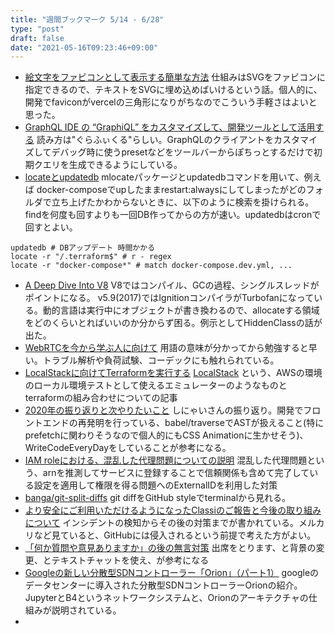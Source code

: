 ```yaml
---
title: "週間ブックマーク 5/14 - 6/28"
type: "post"
draft: false
date: "2021-05-16T09:23:46+09:00"
---
```


- [絵文字をファビコンとして表示する簡単な方法](https://zenn.dev/catnose99/articles/3d2f439e8ed161) 仕組みはSVGをファビコンに指定できるので、テキストをSVGに埋め込めばいけるという話。個人的に、開発でfaviconがvercelの三角形になりがちなのでこういう手軽さはよいと思った。
- [GraphQL IDE の “GraphiQL” をカスタマイズして、開発ツールとして活用する](https://developer.hatenastaff.com/entry/2021/05/14/093000) 読み方は"ぐらふぃくる"らしい。GraphQLのクライアントをカスタマイズしてデバッグ時に使うpresetなどをツールバーからぽちっとするだけで初期クエリを生成できるようにしている。
- [locateとupdatedb](http://www.sooota.com/locate%E3%81%A8updatedb/) mlocateパッケージとupdatedbコマンドを用いて、例えば docker-composeでupしたままrestart:alwaysにしてしまったがどのフォルダで立ち上げたかわからないときに、以下のように検索を掛けられる。findを何度も回すよりも一回DB作ってからの方が速い。updatedbはcronで回すとよい。

```shell
updatedb # DBアップデート 時間かかる
locate -r "/.terraform$" # r - regex
locate -r "docker-compose*" # match docker-compose.dev.yml, ...
```

- [A Deep Dive Into V8](https://blog.appsignal.com/2020/07/01/a-deep-dive-into-v8.html) V8ではコンパイル、GCの過程、シングルスレッドがポイントになる。 v5.9(2017)ではIgnitionコンパイラがTurbofanになっている。動的言語は実行中にオブジェクトが書き換わるので、allocateする領域をどのくらいとればいいのか分からず困る。例示としてHiddenClassの話が出た。
- [WebRTCを今から学ぶ人に向けて](https://zenn.dev/voluntas/scraps/82b9e111f43ab3) 用語の意味が分かってから勉強すると早い。トラブル解析や負荷試験、コーデックにも触れられている。
- [LocalStackに向けてTerraformを実行する](https://future-architect.github.io/articles/20201113/) [LocalStack](https://github.com/localstack/localstack) という、AWSの環境のローカル環境テストとして使えるエミュレーターのようなものとterraformの組み合わせについての記事
- [2020年の振り返りと次やりたいこと](https://shinyaigeek.dev/post/log-2020/) しにゃいさんの振り返り。開発でフロントエンドの再発明を行っている、babel/traverseでASTが扱えること(特にprefetchに関わりそうなので個人的にもCSS Animationに生かせそう)、WriteCodeEveryDayをしていることが参考になる。
- [IAM roleにおける、混乱した代理問題についての説明](https://qiita.com/hkak03key/items/a960b7523557f03bc098) 混乱した代理問題という、arnを推測してサービスに登録することで信頼関係も含めて完了している設定を適用して権限を得る問題へのExternalIDを利用した対策
- [banga/git-split-diffs](https://github.com/banga/git-split-diffs) git diffをGitHub styleでterminalから見れる。
- [より安全にご利用いただけるようになったClassiのご報告と今後の取り組みについて](https://corp.classi.jp/news/2416/) インシデントの検知からその後の対策までが書かれている。メルカリなど見ていると、GitHubには侵入されるという前提で考えた方がよい。
- [「何か質問や意見ありますか」の後の無言対策](https://konifar-zatsu.hatenadiary.jp/entry/2021/05/12/232722) 出席をとります、と背景の変更、とテキストチャットを使え、が参考になる
- [Googleの新しい分散型SDNコントローラー「Orion」（パート1）](https://www.school.ctc-g.co.jp/columns/nakai2/nakai2104.html) googleのデータセンターに導入された分散型SDNコントローラーOrionの紹介。JupyterとB4というネットワークシステムと、Orionのアーキテクチャの仕組みが説明されている。
- []()
